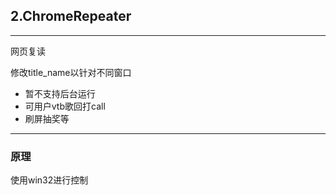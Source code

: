 ## 2.ChromeRepeater

---

网页复读

修改title_name以针对不同窗口

- 暂不支持后台运行
- 可用户vtb歌回打call
- 刷屏抽奖等

---

### 原理 

使用win32进行控制